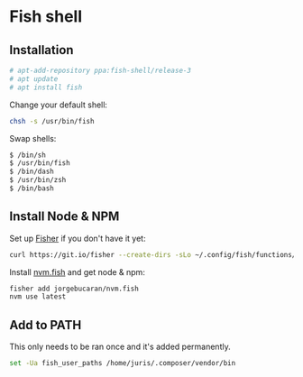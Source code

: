 # Fish shell

## Installation

```sh
# apt-add-repository ppa:fish-shell/release-3
# apt update
# apt install fish
```

Change your default shell:

```bash
chsh -s /usr/bin/fish
```

Swap shells:

```sh
$ /bin/sh
$ /usr/bin/fish
$ /bin/dash
$ /usr/bin/zsh
$ /bin/bash
```

## Install Node & NPM

Set up [Fisher](https://github.com/jorgebucaran/fisher) if you don't have it yet:

```sh
curl https://git.io/fisher --create-dirs -sLo ~/.config/fish/functions/fisher.fish
```

Install [nvm.fish](https://github.com/jorgebucaran/nvm.fish) and get node & npm:

```sh
fisher add jorgebucaran/nvm.fish
nvm use latest
```

## Add to PATH

This only needs to be ran once and it's added permanently.

```sh
set -Ua fish_user_paths /home/juris/.composer/vendor/bin
```
